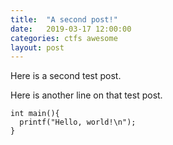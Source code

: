 ```yaml
---
title:  "A second post!"
date:   2019-03-17 12:00:00
categories: ctfs awesome
layout: post
---
```


Here is a second test post.

Here is another line on that test post.

```
int main(){
  printf("Hello, world!\n");
}
```
